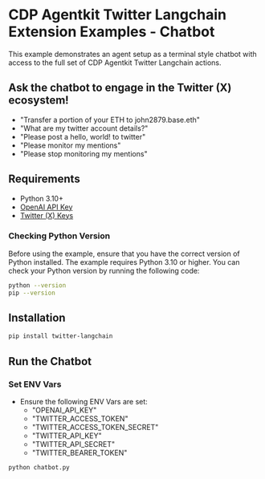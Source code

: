 # CDP Agentkit Twitter Langchain Extension Examples - Chatbot

This example demonstrates an agent setup as a terminal style chatbot with access to the full set of CDP Agentkit Twitter Langchain actions.

## Ask the chatbot to engage in the Twitter (X) ecosystem!
- "Transfer a portion of your ETH to john2879.base.eth"
- "What are my twitter account details?"
- "Please post a hello, world! to twitter"
- "Please monitor my mentions"
- "Please stop monitoring my mentions"

## Requirements
- Python 3.10+
- [OpenAI API Key](https://platform.openai.com/docs/quickstart#create-and-export-an-api-key)
- [Twitter (X) Keys](https://developer.x.com/en/portal/projects-and-apps)

### Checking Python Version
Before using the example, ensure that you have the correct version of Python installed. The example requires Python 3.10 or higher. You can check your Python version by running the following code:

```bash
python --version
pip --version
```

## Installation
```bash
pip install twitter-langchain
```

## Run the Chatbot

### Set ENV Vars
- Ensure the following ENV Vars are set:
  - "OPENAI_API_KEY"
  - "TWITTER_ACCESS_TOKEN"
  - "TWITTER_ACCESS_TOKEN_SECRET"
  - "TWITTER_API_KEY"
  - "TWITTER_API_SECRET"
  - "TWITTER_BEARER_TOKEN"

```bash
python chatbot.py
```
